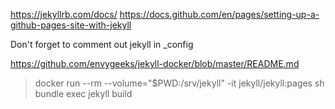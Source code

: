 https://jekyllrb.com/docs/
https://docs.github.com/en/pages/setting-up-a-github-pages-site-with-jekyll

Don't forget to comment out jekyll in _config


https://github.com/envygeeks/jekyll-docker/blob/master/README.md

> docker run --rm --volume="$PWD:/srv/jekyll" -it jekyll/jekyll:pages sh
> bundle exec jekyll build
